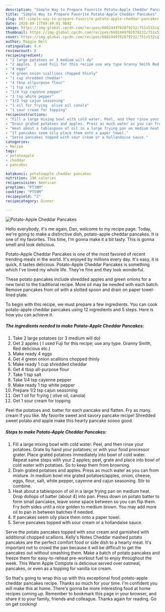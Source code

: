 ```yaml
---
description: "Simple Way to Prepare Favorite Potato-Apple Cheddar Pancakes"
title: "Simple Way to Prepare Favorite Potato-Apple Cheddar Pancakes"
slug: 667-simple-way-to-prepare-favorite-potato-apple-cheddar-pancakes
date: 2020-09-17T09:49:01.989Z
image: https://img-global.cpcdn.com/recipes/6602449702879232/751x532cq70/potato-apple-cheddar-pancakes-recipe-main-photo.jpg
thumbnail: https://img-global.cpcdn.com/recipes/6602449702879232/751x532cq70/potato-apple-cheddar-pancakes-recipe-main-photo.jpg
cover: https://img-global.cpcdn.com/recipes/6602449702879232/751x532cq70/potato-apple-cheddar-pancakes-recipe-main-photo.jpg
author: Maggie Bell
ratingvalue: 4.4
reviewcount: 8
recipeingredient:
- "2 large potatoes or 3 medium will do"
- "2 apples  I used Fuji for this recipe use any type Granny Smith Red delicious etc"
- "4 eggs"
- "4 green onion scallions chopped thinly"
- "1 cup shredded cheddar"
- "4 tbsp allpurpose flour"
- "1 tsp salt"
- "1/4 tsp cayenne pepper"
- "1 tsp white pepper"
- "1/2 tsp cajun seasoning"
- "1 oil for frying  olive oil canola"
- "1 sour cream for topping"
recipeinstructions:
- "Fill a large mixing bowl with cold water. Peel, and then rinse your potatoes. Grate by hand your potatoes; or with your food processor grater. Place grated potatoes immediately into bowl of cold water. Repeat same steps with your 2 apples; peel, grate and place into bowl of cold water with potatoes. So to keep them from browning."
- "Drain grated potatoes and apples. Press as much water as you can from mixture. In medium bowl mix  grated potatoes/apples, onion, cheese, eggs, flour, salt, white pepper,  cayenne and cajun seasoning. Stir to combine."
- "Heat about a tablespoon of oil in a large frying pan on medium heat. Drop dollops of batter (about 4) into pan. Press down on potato batter to form small pancakes, leave some space between so you can flip them. Fry both sides until a nice golden to medium brown. You may add more oil  to pan in between batches if needed."
- "If pancakes seem oily place them onto a paper towel."
- "Serve pancakes topped with sour cream or a hollandaise sauce."
categories:
- Recipe
tags:
- potatoapple
- cheddar
- pancakes

katakunci: potatoapple cheddar pancakes 
nutrition: 190 calories
recipecuisine: American
preptime: "PT30M"
cooktime: "PT59M"
recipeyield: "2"
recipecategory: Dinner

---
```



![Potato-Apple Cheddar Pancakes](https://img-global.cpcdn.com/recipes/6602449702879232/751x532cq70/potato-apple-cheddar-pancakes-recipe-main-photo.jpg)

Hello everybody, it's me again, Dan, welcome to my recipe page. Today, we're going to make a distinctive dish, potato-apple cheddar pancakes. It is one of my favorites. This time, I'm gonna make it a bit tasty. This is gonna smell and look delicious.

Potato-Apple Cheddar Pancakes is one of the most favored of recent trending meals in the world. It's enjoyed by millions every day. It's easy, it is quick, it tastes delicious. Potato-Apple Cheddar Pancakes is something which I've loved my whole life. They're fine and they look wonderful.

These potato pancakes include shredded apples and green onions for a new twist to the traditional recipe. More oil may be needed with each batch. Remove pancakes from oil with a slotted spoon and drain on paper towel-lined plate.


To begin with this recipe, we must prepare a few ingredients. You can cook potato-apple cheddar pancakes using 12 ingredients and 5 steps. Here is how you can achieve it.

<!--inarticleads1-->

##### The ingredients needed to make Potato-Apple Cheddar Pancakes:

1. Take 2 large potatoes (or 3 medium will do)
1. Get 2 apples ( I used Fuji for this recipe; use any type. Granny Smith, Red delicious etc.)
1. Make ready 4 eggs
1. Get 4 green onion scallions chopped thinly
1. Make ready 1 cup shredded cheddar
1. Get 4 tbsp all-purpose flour
1. Take 1 tsp salt
1. Take 1/4 tsp cayenne pepper
1. Make ready 1 tsp white pepper
1. Prepare 1/2 tsp cajun seasoning
1. Get 1 oil for frying ( olive oil, canola)
1. Get 1 sour cream for topping


Peel the potatoes and. batter for each pancake and flatten. Fry as many. cream if you like. My favorite sweet and savory pancake recipe! Shredded sweet potato and apple make this hearty pancake soooo good. 

<!--inarticleads2-->

##### Steps to make Potato-Apple Cheddar Pancakes:

1. Fill a large mixing bowl with cold water. Peel, and then rinse your potatoes. Grate by hand your potatoes; or with your food processor grater. Place grated potatoes immediately into bowl of cold water. Repeat same steps with your 2 apples; peel, grate and place into bowl of cold water with potatoes. So to keep them from browning.
1. Drain grated potatoes and apples. Press as much water as you can from mixture. In medium bowl mix  grated potatoes/apples, onion, cheese, eggs, flour, salt, white pepper,  cayenne and cajun seasoning. Stir to combine.
1. Heat about a tablespoon of oil in a large frying pan on medium heat. Drop dollops of batter (about 4) into pan. Press down on potato batter to form small pancakes, leave some space between so you can flip them. Fry both sides until a nice golden to medium brown. You may add more oil  to pan in between batches if needed.
1. If pancakes seem oily place them onto a paper towel.
1. Serve pancakes topped with sour cream or a hollandaise sauce.


Serve the potato pancakes topped with sour cream and garnished with additional chopped scallions. Kelly&#39;s Notes Cheddar mashed potato pancakes are the perfect comfort food or side dish to a hearty meat. It&#39;s important not to crowd the pan because it will be difficult to get the pancakes out without smashing them. Make a batch of potato pancakes and freeze them for easy-to-reheat pre-workout fuel to enjoy throughout the week. This Warm Apple Compote is delicious served over oatmeal, pancakes, or even as a topping for vanilla ice cream. 

So that's going to wrap this up with this exceptional food potato-apple cheddar pancakes recipe. Thanks so much for your time. I'm confident you will make this at home. There's gonna be more interesting food at home recipes coming up. Remember to bookmark this page in your browser, and share it to your family, friends and colleague. Thanks again for reading. Go on get cooking!
